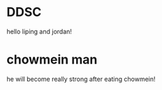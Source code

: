 # DDSC
hello liping and jordan!
# chowmein man
he will become really strong after eating chowmein!

